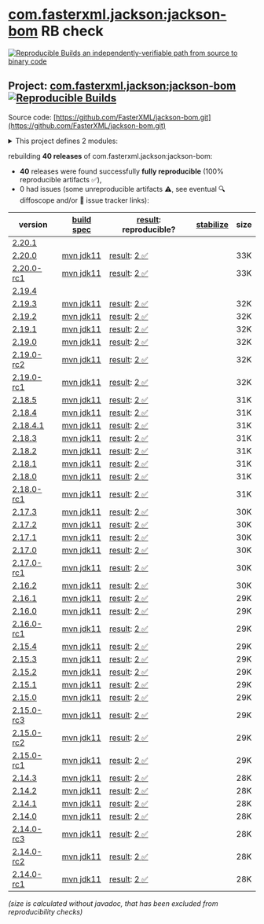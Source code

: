 [com.fasterxml.jackson:jackson-bom](https://central.sonatype.com/artifact/com.fasterxml.jackson/jackson-bom/versions) RB check
=======

[![Reproducible Builds](https://reproducible-builds.org/images/logos/rb.svg) an independently-verifiable path from source to binary code](https://reproducible-builds.org/)

## Project: [com.fasterxml.jackson:jackson-bom](https://central.sonatype.com/artifact/com.fasterxml.jackson/jackson-bom/versions) [![Reproducible Builds](https://img.shields.io/endpoint?url=https://raw.githubusercontent.com/jvm-repo-rebuild/reproducible-central/master/content/com/fasterxml/jackson/jackson-bom/badge.json)](https://github.com/jvm-repo-rebuild/reproducible-central/blob/master/content/com/fasterxml/jackson/jackson-bom/README.md)

Source code: [https://github.com/FasterXML/jackson-bom.git](https://github.com/FasterXML/jackson-bom.git)

<details><summary>This project defines 2 modules:</summary>

* [com.fasterxml.jackson:jackson-base](https://central.sonatype.com/artifact/com.fasterxml.jackson/jackson-base/overview)
* [com.fasterxml.jackson:jackson-bom](https://central.sonatype.com/artifact/com.fasterxml.jackson/jackson-bom/overview)
</details>

rebuilding **40 releases** of com.fasterxml.jackson:jackson-bom:
- **40** releases were found successfully **fully reproducible** (100% reproducible artifacts :white_check_mark:),
- 0 had issues (some unreproducible artifacts :warning:, see eventual :mag: diffoscope and/or :memo: issue tracker links):

| version | [build spec](/BUILDSPEC.md) | [result](https://reproducible-builds.org/docs/jvm/): reproducible? | [stabilize](https://github.com/google/oss-rebuild/blob/main/cmd/stabilize/README.md) | size |
| -- | --------- | ------ | ------ | -- |
| [2.20.1](https://central.sonatype.com/artifact/com.fasterxml.jackson/jackson-bom/2.20.1/pom) | | | |
| [2.20.0](https://central.sonatype.com/artifact/com.fasterxml.jackson/jackson-bom/2.20.0/pom) | [mvn jdk11](jackson-bom-2.20.0.buildspec) | [result](jackson-bom-2.20.0.buildinfo): [2 :white_check_mark: ](jackson-bom-2.20.0.buildcompare) | | 33K |
| [2.20.0-rc1](https://central.sonatype.com/artifact/com.fasterxml.jackson/jackson-bom/2.20.0-rc1/pom) | [mvn jdk11](jackson-bom-2.20.0-rc1.buildspec) | [result](jackson-bom-2.20.0-rc1.buildinfo): [2 :white_check_mark: ](jackson-bom-2.20.0-rc1.buildcompare) | | 33K |
| [2.19.4](https://central.sonatype.com/artifact/com.fasterxml.jackson/jackson-bom/2.19.4/pom) | | | |
| [2.19.3](https://central.sonatype.com/artifact/com.fasterxml.jackson/jackson-bom/2.19.3/pom) | [mvn jdk11](jackson-bom-2.19.3.buildspec) | [result](jackson-bom-2.19.3.buildinfo): [2 :white_check_mark: ](jackson-bom-2.19.3.buildcompare) | | 32K |
| [2.19.2](https://central.sonatype.com/artifact/com.fasterxml.jackson/jackson-bom/2.19.2/pom) | [mvn jdk11](jackson-bom-2.19.2.buildspec) | [result](jackson-bom-2.19.2.buildinfo): [2 :white_check_mark: ](jackson-bom-2.19.2.buildcompare) | | 32K |
| [2.19.1](https://central.sonatype.com/artifact/com.fasterxml.jackson/jackson-bom/2.19.1/pom) | [mvn jdk11](jackson-bom-2.19.1.buildspec) | [result](jackson-bom-2.19.1.buildinfo): [2 :white_check_mark: ](jackson-bom-2.19.1.buildcompare) | | 32K |
| [2.19.0](https://central.sonatype.com/artifact/com.fasterxml.jackson/jackson-bom/2.19.0/pom) | [mvn jdk11](jackson-bom-2.19.0.buildspec) | [result](jackson-bom-2.19.0.buildinfo): [2 :white_check_mark: ](jackson-bom-2.19.0.buildcompare) | | 32K |
| [2.19.0-rc2](https://central.sonatype.com/artifact/com.fasterxml.jackson/jackson-bom/2.19.0-rc2/pom) | [mvn jdk11](jackson-bom-2.19.0-rc2.buildspec) | [result](jackson-bom-2.19.0-rc2.buildinfo): [2 :white_check_mark: ](jackson-bom-2.19.0-rc2.buildcompare) | | 32K |
| [2.19.0-rc1](https://central.sonatype.com/artifact/com.fasterxml.jackson/jackson-bom/2.19.0-rc1/pom) | [mvn jdk11](jackson-bom-2.19.0-rc1.buildspec) | [result](jackson-bom-2.19.0-rc1.buildinfo): [2 :white_check_mark: ](jackson-bom-2.19.0-rc1.buildcompare) | | 32K |
| [2.18.5](https://central.sonatype.com/artifact/com.fasterxml.jackson/jackson-bom/2.18.5/pom) | [mvn jdk11](jackson-bom-2.18.5.buildspec) | [result](jackson-bom-2.18.5.buildinfo): [2 :white_check_mark: ](jackson-bom-2.18.5.buildcompare) | | 31K |
| [2.18.4](https://central.sonatype.com/artifact/com.fasterxml.jackson/jackson-bom/2.18.4/pom) | [mvn jdk11](jackson-bom-2.18.4.buildspec) | [result](jackson-bom-2.18.4.buildinfo): [2 :white_check_mark: ](jackson-bom-2.18.4.buildcompare) | | 31K |
| [2.18.4.1](https://central.sonatype.com/artifact/com.fasterxml.jackson/jackson-bom/2.18.4.1/pom) | [mvn jdk11](jackson-bom-2.18.4.1.buildspec) | [result](jackson-bom-2.18.4.1.buildinfo): [2 :white_check_mark: ](jackson-bom-2.18.4.1.buildcompare) | | 31K |
| [2.18.3](https://central.sonatype.com/artifact/com.fasterxml.jackson/jackson-bom/2.18.3/pom) | [mvn jdk11](jackson-bom-2.18.3.buildspec) | [result](jackson-bom-2.18.3.buildinfo): [2 :white_check_mark: ](jackson-bom-2.18.3.buildcompare) | | 31K |
| [2.18.2](https://central.sonatype.com/artifact/com.fasterxml.jackson/jackson-bom/2.18.2/pom) | [mvn jdk11](jackson-bom-2.18.2.buildspec) | [result](jackson-bom-2.18.2.buildinfo): [2 :white_check_mark: ](jackson-bom-2.18.2.buildcompare) | | 31K |
| [2.18.1](https://central.sonatype.com/artifact/com.fasterxml.jackson/jackson-bom/2.18.1/pom) | [mvn jdk11](jackson-bom-2.18.1.buildspec) | [result](jackson-bom-2.18.1.buildinfo): [2 :white_check_mark: ](jackson-bom-2.18.1.buildcompare) | | 31K |
| [2.18.0](https://central.sonatype.com/artifact/com.fasterxml.jackson/jackson-bom/2.18.0/pom) | [mvn jdk11](jackson-bom-2.18.0.buildspec) | [result](jackson-bom-2.18.0.buildinfo): [2 :white_check_mark: ](jackson-bom-2.18.0.buildcompare) | | 31K |
| [2.18.0-rc1](https://central.sonatype.com/artifact/com.fasterxml.jackson/jackson-bom/2.18.0-rc1/pom) | [mvn jdk11](jackson-bom-2.18.0-rc1.buildspec) | [result](jackson-bom-2.18.0-rc1.buildinfo): [2 :white_check_mark: ](jackson-bom-2.18.0-rc1.buildcompare) | | 31K |
| [2.17.3](https://central.sonatype.com/artifact/com.fasterxml.jackson/jackson-bom/2.17.3/pom) | [mvn jdk11](jackson-bom-2.17.3.buildspec) | [result](jackson-bom-2.17.3.buildinfo): [2 :white_check_mark: ](jackson-bom-2.17.3.buildcompare) | | 30K |
| [2.17.2](https://central.sonatype.com/artifact/com.fasterxml.jackson/jackson-bom/2.17.2/pom) | [mvn jdk11](jackson-bom-2.17.2.buildspec) | [result](jackson-bom-2.17.2.buildinfo): [2 :white_check_mark: ](jackson-bom-2.17.2.buildcompare) | | 30K |
| [2.17.1](https://central.sonatype.com/artifact/com.fasterxml.jackson/jackson-bom/2.17.1/pom) | [mvn jdk11](jackson-bom-2.17.1.buildspec) | [result](jackson-bom-2.17.1.buildinfo): [2 :white_check_mark: ](jackson-bom-2.17.1.buildcompare) | | 30K |
| [2.17.0](https://central.sonatype.com/artifact/com.fasterxml.jackson/jackson-bom/2.17.0/pom) | [mvn jdk11](jackson-bom-2.17.0.buildspec) | [result](jackson-bom-2.17.0.buildinfo): [2 :white_check_mark: ](jackson-bom-2.17.0.buildcompare) | | 30K |
| [2.17.0-rc1](https://central.sonatype.com/artifact/com.fasterxml.jackson/jackson-bom/2.17.0-rc1/pom) | [mvn jdk11](jackson-bom-2.17.0-rc1.buildspec) | [result](jackson-bom-2.17.0-rc1.buildinfo): [2 :white_check_mark: ](jackson-bom-2.17.0-rc1.buildcompare) | | 30K |
| [2.16.2](https://central.sonatype.com/artifact/com.fasterxml.jackson/jackson-bom/2.16.2/pom) | [mvn jdk11](jackson-bom-2.16.2.buildspec) | [result](jackson-bom-2.16.2.buildinfo): [2 :white_check_mark: ](jackson-bom-2.16.2.buildcompare) | | 30K |
| [2.16.1](https://central.sonatype.com/artifact/com.fasterxml.jackson/jackson-bom/2.16.1/pom) | [mvn jdk11](jackson-bom-2.16.1.buildspec) | [result](jackson-bom-2.16.1.buildinfo): [2 :white_check_mark: ](jackson-bom-2.16.1.buildcompare) | | 29K |
| [2.16.0](https://central.sonatype.com/artifact/com.fasterxml.jackson/jackson-bom/2.16.0/pom) | [mvn jdk11](jackson-bom-2.16.0.buildspec) | [result](jackson-bom-2.16.0.buildinfo): [2 :white_check_mark: ](jackson-bom-2.16.0.buildcompare) | | 29K |
| [2.16.0-rc1](https://central.sonatype.com/artifact/com.fasterxml.jackson/jackson-bom/2.16.0-rc1/pom) | [mvn jdk11](jackson-bom-2.16.0-rc1.buildspec) | [result](jackson-bom-2.16.0-rc1.buildinfo): [2 :white_check_mark: ](jackson-bom-2.16.0-rc1.buildcompare) | | 29K |
| [2.15.4](https://central.sonatype.com/artifact/com.fasterxml.jackson/jackson-bom/2.15.4/pom) | [mvn jdk11](jackson-bom-2.15.4.buildspec) | [result](jackson-bom-2.15.4.buildinfo): [2 :white_check_mark: ](jackson-bom-2.15.4.buildcompare) | | 29K |
| [2.15.3](https://central.sonatype.com/artifact/com.fasterxml.jackson/jackson-bom/2.15.3/pom) | [mvn jdk11](jackson-bom-2.15.3.buildspec) | [result](jackson-bom-2.15.3.buildinfo): [2 :white_check_mark: ](jackson-bom-2.15.3.buildcompare) | | 29K |
| [2.15.2](https://central.sonatype.com/artifact/com.fasterxml.jackson/jackson-bom/2.15.2/pom) | [mvn jdk11](jackson-bom-2.15.2.buildspec) | [result](jackson-bom-2.15.2.buildinfo): [2 :white_check_mark: ](jackson-bom-2.15.2.buildcompare) | | 29K |
| [2.15.1](https://central.sonatype.com/artifact/com.fasterxml.jackson/jackson-bom/2.15.1/pom) | [mvn jdk11](jackson-bom-2.15.1.buildspec) | [result](jackson-bom-2.15.1.buildinfo): [2 :white_check_mark: ](jackson-bom-2.15.1.buildcompare) | | 29K |
| [2.15.0](https://central.sonatype.com/artifact/com.fasterxml.jackson/jackson-bom/2.15.0/pom) | [mvn jdk11](jackson-bom-2.15.0.buildspec) | [result](jackson-bom-2.15.0.buildinfo): [2 :white_check_mark: ](jackson-bom-2.15.0.buildcompare) | | 29K |
| [2.15.0-rc3](https://central.sonatype.com/artifact/com.fasterxml.jackson/jackson-bom/2.15.0-rc3/pom) | [mvn jdk11](jackson-bom-2.15.0-rc3.buildspec) | [result](jackson-bom-2.15.0-rc3.buildinfo): [2 :white_check_mark: ](jackson-bom-2.15.0-rc3.buildcompare) | | 29K |
| [2.15.0-rc2](https://central.sonatype.com/artifact/com.fasterxml.jackson/jackson-bom/2.15.0-rc2/pom) | [mvn jdk11](jackson-bom-2.15.0-rc2.buildspec) | [result](jackson-bom-2.15.0-rc2.buildinfo): [2 :white_check_mark: ](jackson-bom-2.15.0-rc2.buildcompare) | | 29K |
| [2.15.0-rc1](https://central.sonatype.com/artifact/com.fasterxml.jackson/jackson-bom/2.15.0-rc1/pom) | [mvn jdk11](jackson-bom-2.15.0-rc1.buildspec) | [result](jackson-bom-2.15.0-rc1.buildinfo): [2 :white_check_mark: ](jackson-bom-2.15.0-rc1.buildcompare) | | 29K |
| [2.14.3](https://central.sonatype.com/artifact/com.fasterxml.jackson/jackson-bom/2.14.3/pom) | [mvn jdk11](jackson-bom-2.14.3.buildspec) | [result](jackson-bom-2.14.3.buildinfo): [2 :white_check_mark: ](jackson-bom-2.14.3.buildcompare) | | 28K |
| [2.14.2](https://central.sonatype.com/artifact/com.fasterxml.jackson/jackson-bom/2.14.2/pom) | [mvn jdk11](jackson-bom-2.14.2.buildspec) | [result](jackson-bom-2.14.2.buildinfo): [2 :white_check_mark: ](jackson-bom-2.14.2.buildcompare) | | 28K |
| [2.14.1](https://central.sonatype.com/artifact/com.fasterxml.jackson/jackson-bom/2.14.1/pom) | [mvn jdk11](jackson-bom-2.14.1.buildspec) | [result](jackson-bom-2.14.1.buildinfo): [2 :white_check_mark: ](jackson-bom-2.14.1.buildcompare) | | 28K |
| [2.14.0](https://central.sonatype.com/artifact/com.fasterxml.jackson/jackson-bom/2.14.0/pom) | [mvn jdk11](jackson-bom-2.14.0.buildspec) | [result](jackson-bom-2.14.0.buildinfo): [2 :white_check_mark: ](jackson-bom-2.14.0.buildcompare) | | 28K |
| [2.14.0-rc3](https://central.sonatype.com/artifact/com.fasterxml.jackson/jackson-bom/2.14.0-rc3/pom) | [mvn jdk11](jackson-bom-2.14.0-rc3.buildspec) | [result](jackson-bom-2.14.0-rc3.buildinfo): [2 :white_check_mark: ](jackson-bom-2.14.0-rc3.buildcompare) | | 28K |
| [2.14.0-rc2](https://central.sonatype.com/artifact/com.fasterxml.jackson/jackson-bom/2.14.0-rc2/pom) | [mvn jdk11](jackson-bom-2.14.0-rc2.buildspec) | [result](jackson-bom-2.14.0-rc2.buildinfo): [2 :white_check_mark: ](jackson-bom-2.14.0-rc2.buildcompare) | | 28K |
| [2.14.0-rc1](https://central.sonatype.com/artifact/com.fasterxml.jackson/jackson-bom/2.14.0-rc1/pom) | [mvn jdk11](jackson-bom-2.14.0-rc1.buildspec) | [result](jackson-bom-2.14.0-rc1.buildinfo): [2 :white_check_mark: ](jackson-bom-2.14.0-rc1.buildcompare) | | 28K |

<i>(size is calculated without javadoc, that has been excluded from reproducibility checks)</i>
